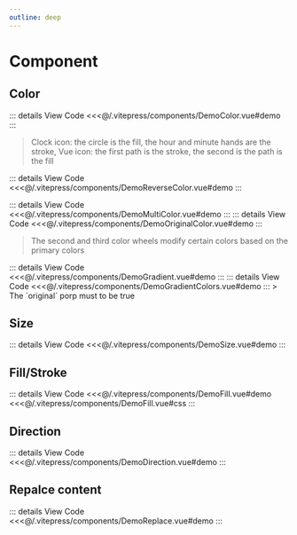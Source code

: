 ```yaml
---
outline: deep
---
```


# Component
## Color
<demo-color title="Single color (default: inherit font color)" />
::: details View Code
<<<@/.vitepress/components/DemoColor.vue#demo
:::

<demo-reverse-color title="r-color (Reverse fill or stroke attributes)" />

> Clock icon: the circle is the fill, the hour and minute hands are the stroke, Vue icon: the first path is the stroke, the second is the path is the fill

::: details View Code
<<<@/.vitepress/components/DemoReverseColor.vue#demo
:::

<demo-multi-color title="Multicolor (set in the order of path/shape)" />
::: details View Code
<<<@/.vitepress/components/DemoMultiColor.vue#demo
:::

<demo-original-color title="Original Color (original)" />
::: details View Code
<<<@/.vitepress/components/DemoOriginalColor.vue#demo
:::

> The second and third color wheels modify certain colors based on the primary colors

<demo-gradient title="Gradient" />
::: details View Code
<<<@/.vitepress/components/DemoGradient.vue#demo
:::

<demo-gradient-colors title="Modify Original Gradient Colors" />
::: details View Code
<<<@/.vitepress/components/DemoGradientColors.vue#demo
:::
> The `original` porp must to be true


## Size
<demo-size title="size, default unit: px, default size: 16px" />
::: details View Code
<<<@/.vitepress/components/DemoSize.vue#demo
:::

## Fill/Stroke
<demo-fill title="fill, default: true" />
::: details View Code
<<<@/.vitepress/components/DemoFill.vue#demo
<<<@/.vitepress/components/DemoFill.vue#css
:::

## Direction
<demo-direction title="dir, default: up" />
::: details View Code
<<<@/.vitepress/components/DemoDirection.vue#demo
:::

## Repalce content

<demo-replace title="Replace SVG content (replace)" />
::: details View Code
<<<@/.vitepress/components/DemoReplace.vue#demo
:::

